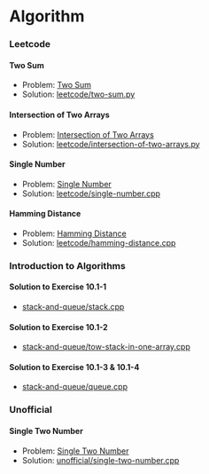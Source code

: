 Algorithm
=========

### Leetcode

#### Two Sum

- Problem: [Two Sum](https://leetcode.com/problems/two-sum/)
- Solution: [leetcode/two-sum.py](https://github.com/Tairy/Algorithm/blob/master/leetcode/two-sum.py)

#### Intersection of Two Arrays

- Problem: [Intersection of Two Arrays](https://leetcode.com/problems/intersection-of-two-arrays/)
- Solution: [leetcode/intersection-of-two-arrays.py](https://github.com/Tairy/Algorithm/blob/master/leetcode/intersection-of-two-arrays.py)

#### Single Number

- Problem: [Single Number](https://leetcode.com/problems/single-number/)
- Solution: [leetcode/single-number.cpp](https://github.com/Tairy/Algorithm/blob/master/leetcode/single-number.cpp)

#### Hamming Distance

- Problem: [Hamming Distance](https://leetcode.com/problems/hamming-distance/)
- Solution: [leetcode/hamming-distance.cpp](https://github.com/Tairy/Algorithm/blob/master/leetcode/hamming-distance.cpp)

### Introduction to Algorithms

#### Solution to Exercise 10.1-1

- [stack-and-queue/stack.cpp](https://github.com/Tairy/Algorithm/blob/master/stack-and-queue/stack.cpp)

#### Solution to Exercise 10.1-2

- [stack-and-queue/tow-stack-in-one-array.cpp](https://github.com/Tairy/Algorithm/blob/master/stack-and-queue/tow-stack-in-one-array.cpp)

#### Solution to Exercise 10.1-3 & 10.1-4

- [stack-and-queue/queue.cpp](https://github.com/Tairy/Algorithm/blob/master/stack-and-queue/queue.cpp)

### Unofficial

#### Single Two Number

- Problem: [Single Two Number](http://zhedahht.blog.163.com/blog/static/2541117420071128950682/)
- Solution: [unofficial/single-two-number.cpp](https://github.com/Tairy/Algorithm/blob/master/unofficial/single-two-number.cpp)
